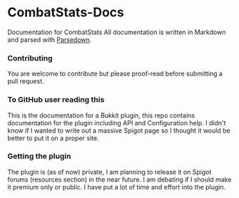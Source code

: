 # CombatStats-Docs
Documentation for CombatStats
All documentation is written in Markdown and parsed with [Parsedown](http://parsedown.org).

### Contributing
You are welcome to contribute but please proof-read before submitting a pull request.

### To GitHub user reading this
This is the documentation for a Bukkit plugin, this repo contains documentation for the plugin including API and Configuration help. I didn't know if I wanted to write out a massive Spigot page so I thought it would be better to put it on a proper site.

### Getting the plugin
The plugin is (as of now) private, I am planning to release it on Spigot forums (resources section) in the near future. I am debating if I should make it premium only or public.
I have put a lot of time and effort into the plugin.
